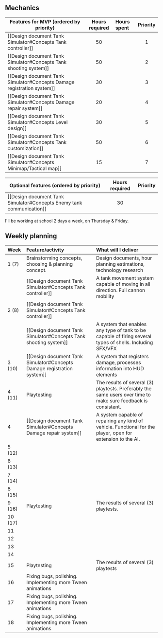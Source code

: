 ## Mechanics
| **Features for MVP (ordered by priority)**                             | **Hours required** | **Hours spent** | **Priority** |
| ---------------------------------------------------------------------- |:------------------:|:--------------- |:------------:|
| [[Design document Tank Simulator#Concepts Tank controller]]            |         50         |                 |      1       |
| [[Design document Tank Simulator#Concepts Tank shooting system]]       |         50         |                 |      2       |
| [[Design document Tank Simulator#Concepts Damage registration system]] |         30         |                 |      3       |
| [[Design document Tank Simulator#Concepts Damage repair system]]       |         20         |                 |      4       |
| [[Design document Tank Simulator#Concepts Level design]]               |         30         |                 |      5       |
| [[Design document Tank Simulator#Concepts Tank customization]]         |         50         |                 |      6       |
| [[Design document Tank Simulator#Concepts Minimap/Tactical map]]       |         15         |                 |      7       |

| **Optional features (ordered by priority)**                          | **Hours required** | Priority |
| -------------------------------------------------------------------- |:------------------:|:--------:|
| [[Design document Tank Simulator#Concepts Enemy tank communication]] |         30         |          |

I'll be working at school 2 days a week, on Thursday & Friday.

## Weekly planning
| Week    | Feature/activity                                                       | What will I deliver                                                                                            |
|:------- |:---------------------------------------------------------------------- |:-------------------------------------------------------------------------------------------------------------- |
| 1 (7)   | Brainstorming concepts, choosing & planning concept.                   | Design documents, hour planning estimations, technology research                                               |
|         | [[Design document Tank Simulator#Concepts Tank controller]]            | A tank movement system capable of moving in all direction. Full cannon mobility                                |
| 2 (8)   | [[Design document Tank Simulator#Concepts Tank controller]]            |                                                                                                                |
|         | [[Design document Tank Simulator#Concepts Tank shooting system]]       | A system that enables any type of tank to be capable of firing several types of shells. Including SFX/VFX      |
| 3 (10)  | [[Design document Tank Simulator#Concepts Damage registration system]] | A system that registers damage, processes information into HUD elements                                        |
| 4 (11)  | Playtesting                                                            | The results of several (3) playtests. Preferably the same users over time to make sure feedback is consistent. |
| 4       | [[Design document Tank Simulator#Concepts Damage repair system]]       | A system capable of repairing any kind of vehicle. Functional for the player, open for extension to the AI.    |
| 5  (12) |                                                                        |                                                                                                                |
| 6  (13) |                                                                        |                                                                                                                |
| 7  (14) |                                                                        |                                                                                                                |
| 8  (15) |                                                                        |                                                                                                                |
| 9  (16) | Playtesting                                                            | The results of several (3) playtests.                                                                          |
| 10 (17) |                                                                        |                                                                                                                |
| 11      |                                                                        |                                                                                                                |
| 12      |                                                                        |                                                                                                                |
| 13      |                                                                        |                                                                                                                |
| 14      |                                                                        |                                                                                                                |
| 15      | Playtesting                                                            | The results of several (3) playtests                                                                           |
| 16      | Fixing bugs, polishing. Implementing more Tween animations             |                                                                                                                |
| 17      | Fixing bugs, polishing. Implementing more Tween animations             |                                                                                                                |
| 18      | Fixing bugs, polishing. Implementing more Tween animations             |                                                                                                                |
